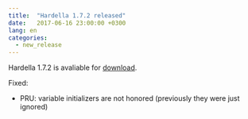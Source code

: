```yaml
---
title:  "Hardella 1.7.2 released"
date:   2017-06-16 23:00:00 +0300
lang: en
categories:
  - new_release
---
```


Hardella 1.7.2 is avaliable for [download](/download/).

Fixed:
  - PRU: variable initializers are not honored (previously they were just ignored)
